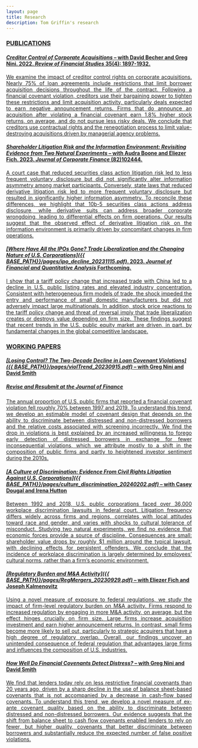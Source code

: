 ```yaml
---
layout: page
title: Research
description: Tom Griffin's research
---
```


### <u>PUBLICATIONS<u>

#### *<a href="https://academic.oup.com/rfs/article/35/4/1897/6311283?guestAccessKey=6bc7321f-c9c8-46eb-ae3c-4d2f359635f0">Creditor Control of Corporate Acquisitions</a>* – with <a href="https://www.lebow.drexel.edu/people/davidbecher">David Becher</a> and <a href="https://sites.google.com/view/gregnini/home">Greg Nini</a>. 2022. <b><i>Review of Financial Studies</i></b> 35(4): 1897-1932.
<div align="justify"> 
We examine the impact of creditor control rights on corporate acquisitions. Nearly 75% of loan agreements include restrictions that limit borrower acquisition decisions throughout the life of the contract. Following a financial covenant violation, creditors use their bargaining power to tighten these restrictions and limit acquisition activity, particularly deals expected to earn negative announcement returns. Firms that do announce an acquisition after violating a financial covenant earn 1.8% higher stock returns, on average, and do not pursue less risky deals. We conclude that creditors use contractual rights and the renegotiation process to limit value-destroying acquisitions driven by managerial agency problems.
</div>

#### *<a href="https://authors.elsevier.com/sd/article/S0929-1199(23)00093-7">Shareholder Litigation Risk and the Information Environment: Revisiting Evidence from Two Natural Experiments</a>* – with <a href="https://sites.google.com/site/audralboone/home?authuser=0">Audra Boone</a> and <a href="https://www.lebow.drexel.edu/people/eliezerfich">Eliezer Fich</a>. 2023. <b><i>Journal of Corporate Finance</i></b> (82)102444.
<div align="justify"> 
A court case that reduced securities class action litigation risk led to less frequent voluntary disclosure but did not significantly alter information asymmetry among market participants. Conversely, state laws that reduced derivative litigation risk led to more frequent voluntary disclosure but resulted in significantly higher information asymmetry. To reconcile these differences, we highlight that 10b-5 securities class actions address disclosure, while derivative suits can address broader corporate wrongdoing, leading to differential effects on firm operations. Our results suggest that the observed effect of derivative litigation risk on the information environment is primarily driven by concomitant changes in firm operations.
</div>

#### *[Where Have All the IPOs Gone? Trade Liberalization and the Changing Nature of U.S. Corporations]({{ BASE_PATH}}/pages/ipo_decline_20231115.pdf)*. 2023. <b><i>Journal of Financial and Quantitative Analysis</i></b> Forthcoming.
<div align="justify"> 
I show that a tariff policy change that increased trade with China led to a decline in U.S. public listing rates and elevated industry concentration. Consistent with heterogeneous firm models of trade, the shock impeded the entry and performance of small domestic manufacturers but did not adversely impact large multinationals. In addition, stock price reactions to the tariff policy change and threat of reversal imply that trade liberalization creates or destroys value depending on firm size. These findings suggest that recent trends in the U.S. public equity market are driven, in part, by fundamental changes in the global competitive landscape.
</div>

### <u>WORKING PAPERS<u>

#### *[Losing Control? The Two-Decade Decline in Loan Covenant Violations]({{ BASE_PATH}}/pages/violTrend_20230915.pdf)* – with <a href="https://sites.google.com/view/gregnini/home">Greg Nini</a> and <a href="https://www.commerce.virginia.edu/faculty/smith">David Smith</a>
##### Revise and Resubmit at the <b><i>Journal of Finance</i></b>
<div align="justify"> 
The annual proportion of U.S. public firms that reported a financial covenant violation fell roughly 70% between 1997 and 2019. To understand this trend, we develop an estimable model of covenant design that depends on the ability to discriminate between distressed and non-distressed borrowers and the relative costs associated with screening incorrectly. We find the drop in violations is best explained by an increased willingness to forego early detection of distressed borrowers in exchange for fewer inconsequential violations, which we attribute mostly to a shift in the composition of public firms and partly to heightened investor sentiment during the 2010s.
</div>

#### *[A Culture of Discrimination: Evidence From Civil Rights Litigation Against U.S. Corporations]({{ BASE_PATH}}/pages/culture_discrimination_20240202.pdf)* – with <a href="https://business.fsu.edu/person/casey-dougal">Casey Dougal</a> and <a href="https://business.fsu.edu/person/irena-hutton">Irena Hutton</a>
<div align="justify"> 
Between 1992 and 2018, U.S. public corporations faced over 36,000 workplace discrimination lawsuits in federal court. Litigation frequency differs widely across firms and regions, correlates with local attitudes toward race and gender, and varies with shocks to cultural tolerance of misconduct. Studying two natural experiments, we find no evidence that economic forces provide a source of discipline. Consequences are small: shareholder value drops by roughly $1 million around the typical lawsuit, with declining effects for persistent offenders. We conclude that the incidence of workplace discrimination is largely determined by employees’ cultural norms, rather than a firm’s economic environment.
</div>

#### *[Regulatory Burden and M&A Activity]({{ BASE_PATH}}/pages/RegMergers_20230929.pdf)* – with <a href="https://www.lebow.drexel.edu/people/eliezerfich">Eliezer Fich</a> and <a href="https://sites.google.com/view/jkalmenovitz/home">Joseph Kalmenovitz</a>
<div align="justify"> 
Using a novel measure of exposure to federal regulations, we study the impact of firm-level regulatory burden on M&A activity. Firms respond to increased regulation by engaging in more M&A activity, on average, but the effect hinges crucially on firm size. Large firms increase acquisition investment and earn higher announcement returns. In contrast, small firms become more likely to sell out, particularly to strategic acquirers that have a high degree of regulatory overlap. Overall, our findings uncover an unintended consequence of federal regulation that advantages large firms and influences the composition of U.S. industries.
</div>
 
#### *How Well Do Financial Covenants Detect Distress?* – with <a href="https://sites.google.com/view/gregnini/home">Greg Nini</a> and <a href="https://www.commerce.virginia.edu/faculty/smith">David Smith</a>
<div align="justify"> 
We find that lenders today rely on less restrictive financial covenants than 20 years ago, driven by a sharp decline in the use of balance sheet-based covenants that is not accompanied by a decrease in cash-flow based covenants. To understand this trend, we develop a novel measure of ex-ante covenant quality based on the ability to discriminate between distressed and non-distressed borrowers. Our evidence suggests that the shift from balance sheet to cash flow covenants enabled lenders to rely on fewer, but higher quality, covenants that better discriminate between borrowers and substantially reduce the expected number of false positive violations.
</div>

<!-- Note: this is how to write a comment in HTML. Everything in here won't show up on your webpage.-->

<!--
To increase the size of the title, use fewer # in front of the paper title.
To decrease the size of the title, use more #. 
To remove the italics, remove the * before and after the description
To remove the underline from the title, remove the <u> tags (<u> and </u>)
-->
